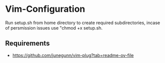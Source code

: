 # Vim-Configuration

Run setup.sh from home directory to create required subdirectories, incase of persmission issues use "chmod +x setup.sh.

## Requirements
 - https://github.com/junegunn/vim-plug?tab=readme-ov-file



